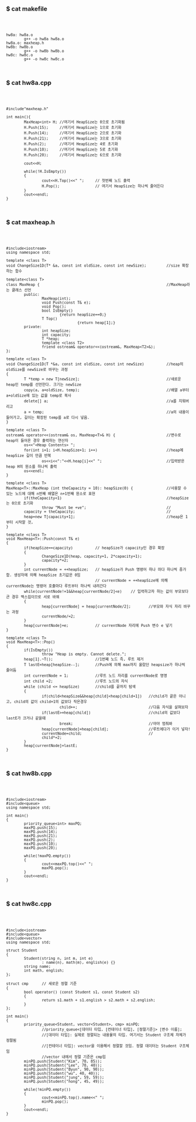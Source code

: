 ### $ cat makefile

<code>

    hw8a: hw8a.o
            g++ -o hw8a hw8a.o
    hw8a.o: maxheap.h
    hw8b: hw8b.o
            g++ -o hw8b hw8b.o
    hw8c: hw8c.o
            g++ -o hw8c hw8c.o

</code>

### $ cat hw8a.cpp

<code>

    #include"maxheap.h"

    int main(){
            MaxHeap<int> H; //여기서 HeapSize는 0으로 초기화됨
            H.Push(15);     //여기서 HeapSize는 1으로 초기화
            H.Push(14);     //여기서 HeapSize는 2으로 초기화
            H.Push(21);     //여기서 HeapSize는 3으로 초기화
            H.Push(2);      //여기서 HeapSize는 4로 초기화
            H.Push(10);     //여기서 HeapSize는 5로 초기화
            H.Push(20);     //여기서 HeapSize는 6으로 초기화

            cout<<H;

            while(!H.IsEmpty())
            {
                    cout<<H.Top()<<" ";     // 첫번째 노드 출력
                    H.Pop();                // 여기서 HeapSize는 하나씩 줄어든다
            }
            cout<<endl;
    }

</code>

### $ cat maxheap.h

<code>

    #include<iostream>
    using namespace std;

    template <class T>
    void ChangeSize1D(T* &a, const int oldSize, const int newSize);         //size 확장하는 함수

    template<class T>
    class MaxHeap {                                                         //MaxHeap라는 클래스 선언
            public:
                    MaxHeap(int);
                    void Push(const T& e);
                    void Pop();
                    bool IsEmpty()
                            {return heapSize==0;}
                    T Top()
                                    {return heap[1];}
            private:
                    int heapSize;
                    int capacity;
                    T *heap;
                    template <class T2>
                    friend ostream& operator<<(ostream&, MaxHeap<T2>&);
    };

    template <class T>
    void ChangeSize1D(T *&a, const int oldSize, const int newSize)          //heap의 oldSize를 newSize로 바꾸는 과정
    {
            T *temp = new T[newSize];                                       //새로운 heap인 temp를 선언한다. 크기는 newSize
            copy(a, a+oldSize, temp);                                       //배열 a부터 a+oldSize에 있는 값을 temp로 복사
            delete[] a;                                                     //a를 지워버리고
            a = temp;                                                       //a의 내용이 들어가고, 길이는 확장된 temp를 a로 다시 넣음.
    }

    template <class T>
    ostream& operator<<(ostream& os, MaxHeap<T>& H) {                       //변수로 heap이 들어온 경우 출력하는 연산자
            os<<"<Heap Contents> ";
            for(int i=1; i<H.heapSize+1; i++)                               //heap에 heapSize 길이 만큼 반복
                    os<<i<<":"<<H.heap[i]<<" ";                             //입력받은 heap H의 원소를 하나씩 출력
            os<<endl;
    }

    template <class T>
    MaxHeap<T>::MaxHeap (int theCapacity = 10): heapSize(0) {               //사용할 수 있는 노드에 대해 n번쨰 배열은 n+1번쨰 원소로 표현
            if(theCapacity<1)                                               //heapSize는 0으로 초기화
                    throw "Must be +ve";                                    //
            capacity = theCapacity;                                         //
            heap=new T[capacity+1];                                         //heap은 1부터 시작할 것,
    }

    template <class T>
    void MaxHeap<T>::Push(const T& e)
    {
            if(heapSize==capacity)          // heapSize가 capacity인 경우 확장
            {
                    ChangeSize1D(heap, capacity+1, 2*capacity+1);
                    capacity*=2;
            }
            int currentNode = ++heapSize;   // heapSize가 Push 명령어 하나 마다 하나씩 증가함. 생성자에 의해 heapSize 초기값은 0임
                                            // currentNode = ++heapSize에 의해 currentNode는 명령어 호출마다 루트부터 하나씩 내려간다
            while(currentNode!=1&&heap[currentNode/2]<e)    // 입력하고자 하는 값이 부모보다 큰 경우 맥스힙이므로 서로 바꿔
            {
                    heap[currentNode] = heap[currentNode/2];        //부모와 자식 자리 바꾸는 과정
                    currentNode/=2;
            }
            heap[currentNode]=e;            // currentNode 자리에 Push 변수 e 넣기
    }

    template <class T>
    void MaxHeap<T>::Pop()
    {
            if(IsEmpty())
                    throw "Heap is empty. Cannot delete.";
            heap[1].~T();                   //1번째 노드 즉, 루트 제거
            T lastE=heap[heapSize--];       //Push에 의해 max까지 올랐던 heapsize가 하나씩 줄어듬
            int currentNode = 1;            //루트 노드 자리를 currentNode로 명명
            int child =2;                   //루트 노드의 자식
            while (child <= heapSize)       //child를 끝까지 탐색
            {
                    if(child<heapSize&&heap[child]<heap[child+1])   //child가 끝은 아니고, child의 값이 child+1의 값보다 작은경우
                            child++;                                //다음 자식을 살펴보자
                    if(lastE>=heap[child])                          //child의 값보다 lastE가 크거나 같을때
                            break;                                  //야야 멈춰봐
                    heap[currentNode]=heap[child];                  //루트에다가 이거 넣자!
                    currentNode=child;                              //
                    child*=2;
            }
            heap[currentNode]=lastE;
    }

</code>

### $ cat hw8b.cpp

<code>

    #include<iostream>
    #include<queue>
    using namespace std;

    int main()
    {
            priority_queue<int> maxPQ;
            maxPQ.push(15);
            maxPQ.push(14);
            maxPQ.push(21);
            maxPQ.push(2);
            maxPQ.push(10);
            maxPQ.push(20);

            while(!maxPQ.empty())
            {
                    cout<<maxPQ.top()<<" ";
                    maxPQ.pop();
            }
            cout<<endl;
    }

</code>

### $ cat hw8c.cpp

<code>

    #include<iostream>
    #include<queue>
    #include<vector>
    using namespace std;

    struct Student
    {
            Student(string n, int m, int e)
                    : name(n), math(m), english(e) {}
            string name;
            int math, english;
    };

    struct cmp      // 새로운 정렬 기준
    {
            bool operator() (const Student s1, const Student s2)
            {
                    return s1.math + s1.english > s2.math + s2.english;
            }
    };

    int main()
    {
            priority_queue<Student, vector<Student>, cmp> minPQ;
                    //priority_queue<[데이터 타입, [컨테이너 타입], [정렬기준]> [변수 이름];
                    //[데이터 타입]: 실제로 정렬되는 내용물의 타입. 여기서는 Student 구조체 자체가 정렬됨
                    //[컨테이너 타입]: vector을 이용해서 정렬할 것임. 정렬 데이터는 Student 구조체임
                    //vector 내에서 정렬 기준은 cmp임
            minPQ.push(Student("Kim", 70, 85));
            minPQ.push(Student("Lee", 70, 40));
            minPQ.push(Student("Byun", 90, 90));
            minPQ.push(Student("wu", 40, 40));
            minPQ.push(Student("jung", 59, 59));
            minPQ.push(Student("hong", 45, 49));

            while(!minPQ.empty())
            {
                    cout<<minPQ.top().name<<" ";
                    minPQ.pop();
            }
            cout<<endl;
    }
 
</code>
